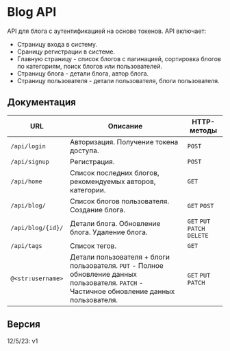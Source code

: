 # Blog API

API для блога с аутентификацией на основе токенов. API включает:
* Страницу входа в систему.
* Сраницу регистрации в системе.
* Главную страницу - список блогов с пагинацией, сортировка блогов по категориям, 
поиск блогов или пользователей.
* Страницу блога - детали блога, автор блога.
* Страницу пользователя - детали пользователя, блоги пользователя.

## Документация
URL | Описание | HTTP-методы
--- | --- | ---
`/api/login` | Авторизация. Получение токена доступа. | `POST`
`/api/signup` | Регистрация. | `POST`
`/api/home` | Список последних блогов, рекомендуемых авторов, категории.| `GET`
`/api/blog/` | Список блогов пользователя. Создание блога. | `GET` `POST`
`/api/blog/{id}/` | Детали блога. Обновление блога. Удаление блога. | `GET` `PUT` `PATCH` `DELETE`
`/api/tags` | Список тегов. | `GET`
`@<str:username>` | Детали пользователя + блоги пользователя. `PUT` - Полное обновление данных пользователя. `PATCH` - Частичное обновление данных пользователя. | `GET` `PUT` `PATCH`

## Версия
12/5/23: v1

